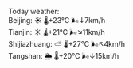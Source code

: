 Today weather:  
Beijing: ☀️   🌡️+23°C 🌬️↓7km/h  
Tianjin: ☀️   🌡️+21°C 🌬️↘11km/h  
Shijiazhuang: ⛅️  🌡️+27°C 🌬️↖4km/h  
Tangshan: 🌦   🌡️+20°C 🌬️↓15km/h  
